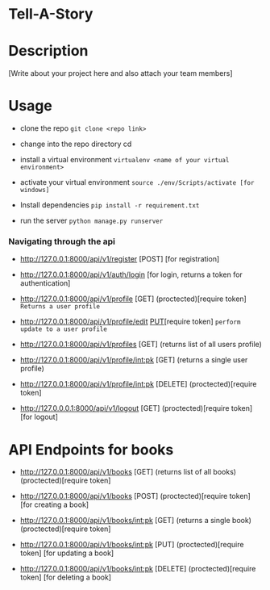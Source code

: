 # Tell-A-Story
# Description
[Write about your project here and also attach your team members]

# Usage
* clone the repo 
`git clone <repo link>`

* change into the repo directory
cd <repo name>

* install a virtual environment
`virtualenv <name of your virtual environment>`

* activate your virtual environment
`source ./env/Scripts/activate [for windows]`

* Install dependencies
`pip install -r requirement.txt`

* run the server
`python manage.py runserver`

### Navigating through the api

* http://127.0.0.1:8000/api/v1/register [POST] [for registration]
* http://127.0.0.1:8000/api/v1/auth/login [for login, returns a token for authentication]

* http://127.0.0.1:8000/api/v1/profile [GET] (proctected)[require token]
`Returns a user profile`

* http://127.0.0.1:8000/api/v1/profile/edit [PUT](proctected)[require token]
`perform update to a user profile`

* http://127.0.0.1:8000/api/v1/profiles [GET] (returns list of all users profile)

* http://127.0.0.1:8000/api/v1/profile/<int:pk> [GET] (returns a single user profile)

* http://127.0.0.1:8000/api/v1/profile/<int:pk> [DELETE] (proctected)[require token]

* http://127.0.0.0.1:8000/api/v1/logout [GET] (proctected)[require token] [for logout]

# API Endpoints for books
* http://127.0.0.1:8000/api/v1/books [GET] (returns list of all books) (proctected)[require token]

* http://127.0.0.1:8000/api/v1/books [POST] (proctected)[require token] [for creating a book]

* http://127.0.0.1:8000/api/v1/books/<int:pk> [GET] (returns a single book) (proctected)[require token]

* http://127.0.0.1:8000/api/v1/books/<int:pk> [PUT] (proctected)[require token] [for updating a book]

* http://127.0.0.1:8000/api/v1/books/<int:pk> [DELETE] (proctected)[require token] [for deleting a book]